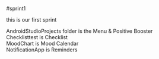 #sprint1

this is our first sprint  

AndroidStudioProjects folder is the Menu & Positive Booster  
Checklisttest is Checklist  
MoodChart is Mood Calendar  
NotificationApp is Reminders
